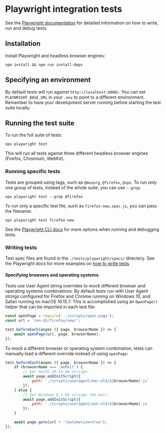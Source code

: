 # Playwright integration tests

See the [Playwright documentation](https://playwright.dev/docs/intro)
for detailed information on how to write, run and debug tests.

## Installation

Install Playwright and headless browser engines:

```
npm install && npm run install-deps
```

## Specifying an environment

By default tests will run against `http://localhost:8000/`.
You can set `PLAYWRIGHT_BASE_URL` in your `.env` to point to
a different environment. Remember to have your development
server running before starting the test suite locally.

## Running the test suite

To run the full suite of tests:

```
npx playwright test
```

This will run all tests against three different headless browser
engines (Firefox, Chromium, WebKit).

### Running specific tests

Tests are grouped using tags, such as `@mozorg`, `@firefox`, `@vpn`.
To run only one group of tests, instead of the whole suite, you
can use `--grep`:

```
npx playwright test --grep @firefox
```

To run only a specific test file, such as `firefox-new.spec.js`,
you can pass the filename:

```
npx playwright test firefox-new
```

See the [Playwright CLI docs](https://playwright.dev/docs/test-cli)
for more options when running and debugging tests.

### Writing tests

Test spec files are found in the `./tests/playwright/specs/`
directory. See the Playwright docs for more examples on [how
to write tests](https://playwright.dev/docs/writing-tests).

#### Specifying browsers and operating systems.

Tests use User Agent string overrides to mock different browser
and operating systems combinations. By default tests run with
User Agent strings configured for Firefox and Chrome running
on Windows 10, and Safari running on macOS 10.15.7. This is
accomplished using an `OpenPage()` helper that can be imported
in each test file:

```javascript
const openPage = require('../scripts/open-page');
const url = '/en-US/firefox/new/';

test.beforeEach(async ({ page, browserName }) => {
    await openPage(url, page, browserName);
});
```

To mock a different browser or operating system combination,
tests can manually load a different override instead of using
`openPage`:

```javascript
test.beforeEach(async ({ page, browserName }) => {
    if (browserName === 'webkit') {
        // Set macOS 10.14 UA strings.
        await page.addInitScript({
            path: `./scripts/useragent/mac-old/${browserName}.js`
        });
    } else {
        // Set Windows 8.1 UA strings (64-bit).
        await page.addInitScript({
            path: `./scripts/useragent/win-old/${browserName}.js`
        });
    }

    await page.goto(url + '?automation=true');
});
```
